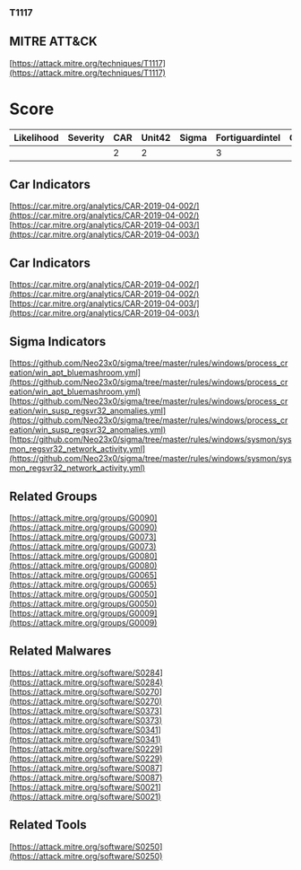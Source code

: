 
### T1117
## MITRE ATT&CK
[https://attack.mitre.org/techniques/T1117](https://attack.mitre.org/techniques/T1117)

# Score

| Likelihood | Severity | CAR | Unit42 | Sigma | Fortiguardintel | Groups | Malwares | Tools |
| ---------- | -------- | --- | ------ | ----- | --------------- | ---  | --- | --- |
 |   |   | 2 | 2 |   | 3 |   | 6 | 7 | 1 |



## Car Indicators

[https://car.mitre.org/analytics/CAR-2019-04-002/](https://car.mitre.org/analytics/CAR-2019-04-002/)
[https://car.mitre.org/analytics/CAR-2019-04-003/](https://car.mitre.org/analytics/CAR-2019-04-003/)


## Car Indicators

[https://car.mitre.org/analytics/CAR-2019-04-002/](https://car.mitre.org/analytics/CAR-2019-04-002/)
[https://car.mitre.org/analytics/CAR-2019-04-003/](https://car.mitre.org/analytics/CAR-2019-04-003/)


## Sigma Indicators

[https://github.com/Neo23x0/sigma/tree/master/rules/windows/process_creation/win_apt_bluemashroom.yml](https://github.com/Neo23x0/sigma/tree/master/rules/windows/process_creation/win_apt_bluemashroom.yml)
[https://github.com/Neo23x0/sigma/tree/master/rules/windows/process_creation/win_susp_regsvr32_anomalies.yml](https://github.com/Neo23x0/sigma/tree/master/rules/windows/process_creation/win_susp_regsvr32_anomalies.yml)
[https://github.com/Neo23x0/sigma/tree/master/rules/windows/sysmon/sysmon_regsvr32_network_activity.yml](https://github.com/Neo23x0/sigma/tree/master/rules/windows/sysmon/sysmon_regsvr32_network_activity.yml)
[]()


## Related Groups

[https://attack.mitre.org/groups/G0090](https://attack.mitre.org/groups/G0090)
[https://attack.mitre.org/groups/G0073](https://attack.mitre.org/groups/G0073)
[https://attack.mitre.org/groups/G0080](https://attack.mitre.org/groups/G0080)
[https://attack.mitre.org/groups/G0065](https://attack.mitre.org/groups/G0065)
[https://attack.mitre.org/groups/G0050](https://attack.mitre.org/groups/G0050)
[https://attack.mitre.org/groups/G0009](https://attack.mitre.org/groups/G0009)
[]()


## Related Malwares

[https://attack.mitre.org/software/S0284](https://attack.mitre.org/software/S0284)
[https://attack.mitre.org/software/S0270](https://attack.mitre.org/software/S0270)
[https://attack.mitre.org/software/S0373](https://attack.mitre.org/software/S0373)
[https://attack.mitre.org/software/S0341](https://attack.mitre.org/software/S0341)
[https://attack.mitre.org/software/S0229](https://attack.mitre.org/software/S0229)
[https://attack.mitre.org/software/S0087](https://attack.mitre.org/software/S0087)
[https://attack.mitre.org/software/S0021](https://attack.mitre.org/software/S0021)
[]()


## Related Tools

[https://attack.mitre.org/software/S0250](https://attack.mitre.org/software/S0250)
[]()

